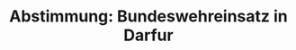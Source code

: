 ---
abstimmung:
  abstimmung: 2
  bundestagssitzung: 3
  datum: 28. November 2013
  legislaturperiode: 18
categories:
- Bundeswehr
- Ausland
data:
- title: Abstimmungsergebnis 20131128_2-data.pdf
  url: /res/abstimmungsliste/20131128_2-data.pdf
- title: Abstimmungsergebnis 20131128_2_xls-data.csv
  url: /res/abstimmungsliste/csv/20131128_2_xls-data.csv
documents:
- local: /res/abstimmungsdaten/018-003-02/1800072.pdf
  title: Drucksache 18/00072.pdf
  url: http://dip21.bundestag.de/dip21/btd/18/000/1800072.pdf
ergebnis:
  cdu/csu:
    enthaltung: 0
    gesamt: 311
    ja: 285
    nein: 0
    nichtabgegeben: 26
    ungueltig: 0
  die.linke:
    enthaltung: 0
    gesamt: 64
    ja: 0
    nein: 58
    nichtabgegeben: 6
    ungueltig: 0
  file: 20131128_2_xls-data.csv
  gruenen:
    enthaltung: 0
    gesamt: 63
    ja: 58
    nein: 0
    nichtabgegeben: 5
    ungueltig: 0
  spd:
    enthaltung: 2
    gesamt: 193
    ja: 168
    nein: 0
    nichtabgegeben: 23
    ungueltig: 0
layout: abstimmung
links:
- title: https://www.bundestag.de/parlament/plenum/abstimmung/abstimmung?id=247
  url: https://www.bundestag.de/parlament/plenum/abstimmung/abstimmung?id=247
preview: 'Deutscher Bundestag


  3. Sitzung des Deutschen Bundestages

  am Donnerstag, 28.November 2013

  Endgültiges Ergebnis der Namentlichen Abstimmung Nr. 2


  Antrag der Bundesregierung

  Fortsetzung der Beteiligung bewaffneter deutscher Streitkräfte an der AU/UN-HybridOperation
  in Darfur (UNAMID) auf Grundlage der Resolution 1769 (2007) des

  Sicherheitsrates der Vereinten Nationen vom 31. Juli 2007 und folgender Resolutionen,

  zuletzt 2113 (2013) vom 30. Juli 2013

  Drucksache 18/72


  Abgegebene Stimmen insgesamt:

  Nicht abgegebene Stimmen:

  Ja-Stimmen:


  571

  60

  511


  Nein-Stimmen:


  58


  Enthaltungen:


  2


  Ungültige:


  0


  Berlin, den 28.11.2013


  Beginn: 16:55

  Ende: 16:59

  '
tags:
- Bundeswehr
- Darfur
- UN
title: 'Abstimmung: Bundeswehreinsatz in Darfur'
---